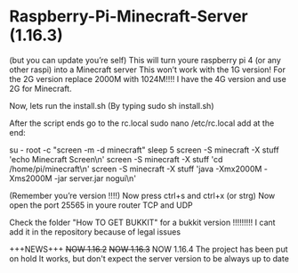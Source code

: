 # Raspberry-Pi-Minecraft-Server (1.16.3)
(but you can update you’re self)
This will turn youre raspberry pi 4 (or any other raspi) into a Minecraft server
This won’t work with the 1G version!
For the 2G version replace 2000M with 1024M!!!!
I have the 4G version and use 2G for Minecraft.

Now, lets run the install.sh 
(By typing sudo sh install.sh)

After the script ends go to the rc.local 
sudo nano /etc/rc.local 
add at the end:

su - root -c "screen -m -d minecraft"
sleep 5
screen -S minecraft -X stuff 'echo Minecraft Screen\n'
screen -S minecraft -X stuff 'cd /home/pi/minecraft\n'
screen -S minecraft -X stuff 'java -Xmx2000M -Xms2000M -jar server.jar nogui\n'

(Remember you’re version !!!!)
Now press ctrl+s and ctrl+x (or strg)
Now open the port 25565 in youre router TCP and UDP 

Check the folder "How TO GET BUKKIT" for a bukkit version !!!!!!!!!
I cant add it in the repository because of legal issues 

+++NEWS+++
~~NOW 1.16.2~~
~~NOW 1.16.3~~
NOW 1.16.4
The project has been put on hold
It works, but don't expect the server version to be always up to date


